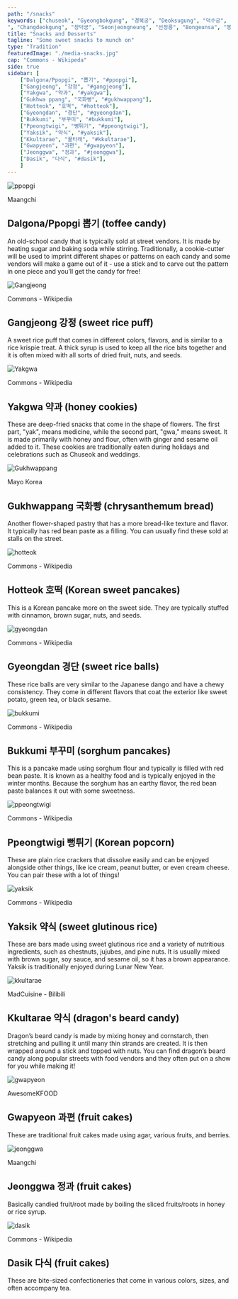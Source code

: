 ```yaml
---
path: "/snacks"
keywords: ["chuseok", "Gyeongbokgung", "경복궁", "Deoksugung", "덕수궁", "Changgyeonggung", "창경궁
", "Changdeokgung", "창덕궁", "Seonjeongneung", "선정릉", "Bongeunsa", "봉은사", "Jongmyo", "종묘", "Lotte World", "롯데월드 어드벤처", "Everland", "에버랜드", "Seoul Land", "서울랜드" ]
title: "Snacks and Desserts"
tagline: "Some sweet snacks to munch on"
type: "Tradition"
featuredImage: "./media-snacks.jpg"
cap: "Commons - Wikipeda"
side: true
sidebar: [
    ["Dalgona/Ppopgi", "뽑기", "#ppopgi"],  
    ["Gangjeong", "강정", "#gangjeong"], 
    ["Yakgwa", "약과", "#yakgwa"], 
    ["Gukhwa ppang", "국화빵", "#gukhwappang"], 
    ["Hotteok", "호떡", "#hotteok"],
    ["Gyeongdan", "경단", "#gyeongdan"], 
    ["Bukkumi", "부꾸미", "#bukkumi"], 
    ["Ppeongtwigi", "뻥튀기", "#ppeongtwigi"], 
    ["Yaksik", "약식", "#yaksik"],
    ["Kkultarae", "꿀타래", "#kkultarae"],
    ["Gwapyeon", "과편", "#gwapyeon"],
    ["Jeonggwa", "정과", "#jeonggwa"],
    ["Dasik", "다식", "#dasik"],
    ]
---
```


<div id="ppopgi">
<img src="ppopgi.jpeg" alt="ppopgi"/>
<p class="blog-cap">Maangchi</p>
<h2 class="blog-header--2">Dalgona/Ppopgi 뽑기 (toffee candy)</h2>
<p class="blog-p">An old-school candy that is typically sold at street vendors. It is made by heating sugar and baking soda while stirring. Traditionally, a cookie-cutter will be used to imprint different shapes or patterns on each candy and some vendors will make a game out of it - use a stick and to carve out the pattern in one piece and you’ll get the candy for free!</p>
</div>

<div id="gangjeong">
<img src="gangjeong.png" alt="Gangjeong"/>
<p class="blog-cap">Commons - Wikipedia</p>
<h2 class="blog-header--2">Gangjeong 강정 (sweet rice puff)</h2>
<p class="blog-p">A sweet rice puff that comes in different colors, flavors, and is similar to a rice krispie treat. A thick syrup is used to keep all the rice bits together and it is often mixed with all sorts of dried fruit, nuts, and seeds.</p>
</div>

<div id="yakgwa">
<img src="yakgwa.jpeg" alt="Yakgwa"/>
<p class="blog-cap">Commons - Wikipedia</p>
<h2 class="blog-header--2">Yakgwa 약과 (honey cookies)</h2>
<p class="blog-p">These are deep-fried snacks that come in the shape of flowers. The first part, "yak", means medicine, while the second part, "gwa," means sweet. It is made primarily with honey and flour, often with ginger and sesame oil added to it. These cookies are traditionally eaten during holidays and celebrations such as Chuseok and weddings.</p>
</div>

<div id="gukhwappang">
<img src="gukhwappang.jpg" alt="Gukhwappang"/>
<p class="blog-cap">Mayo Korea</p>
<h2 class="blog-header--2">Gukhwappang 국화빵 (chrysanthemum bread)</h2>
<p class="blog-p">Another flower-shaped pastry that has a more bread-like texture and flavor. It typically has red bean paste as a filling. You can usually find these sold at stalls on the street.</p>
</div>

<div id="hotteok">
<img src="hotteok.jpeg" alt="hotteok"/>
<p class="blog-cap">Commons - Wikipedia</p>
<h2 class="blog-header--2">Hotteok 호떡 (Korean sweet pancakes)</h2>
<p class="blog-p">This is a Korean pancake more on the sweet side. They are typically stuffed with cinnamon, brown sugar, nuts, and seeds.</p>
</div>

<div id="gyeongdan">
<img src="gyeongdan.jpeg" alt="gyeongdan"/>
<p class="blog-cap">Commons - Wikipedia</p>
<h2 class="blog-header--2">Gyeongdan 경단 (sweet rice balls)</h2>
<p class="blog-p">These rice balls are very similar to the Japanese dango and have a chewy consistency. They come in different flavors that coat the exterior like sweet potato, green tea, or black sesame.</p>
</div>

<div id="bukkumi">
<img src="bukkumi.jpeg" alt="bukkumi"/>
<p class="blog-cap">Commons - Wikipedia</p>
<h2 class="blog-header--2">Bukkumi 부꾸미 (sorghum pancakes)</h2>
<p class="blog-p">This is a pancake made using sorghum flour and typically is filled with red bean paste. It is known as a healthy food and is typically enjoyed in the winter months. Because the sorghum has an earthy flavor, the red bean paste balances it out with some sweetness.</p>
</div>

<div id="ppeongtwigi">
<img src="ppeongtwigi.jpeg" alt="ppeongtwigi"/>
<p class="blog-cap">Commons - Wikipedia</p>
<h2 class="blog-header--2">Ppeongtwigi 뻥튀기 (Korean popcorn)</h2>
<p class="blog-p">These are plain rice crackers that dissolve easily and can be enjoyed alongside other things, like ice cream, peanut butter, or even cream cheese. You can pair these with a lot of things!</p>
</div>

<div id="yaksik">
<img src="yaksik.jpeg" alt="yaksik"/>
<p class="blog-cap">Commons - Wikipedia</p>
<h2 class="blog-header--2">Yaksik 약식 (sweet glutinous rice)</h2>
<p class="blog-p">These are bars made using sweet glutinous rice and a variety of nutritious ingredients, such as chestnuts, jujubes, and pine nuts. It is usually mixed with brown sugar, soy sauce, and sesame oil, so it has a brown appearance. Yaksik is traditionally enjoyed during Lunar New Year.</p>
</div>

<div id="kkultarae">
<img src="kkultarae.jpeg" alt="kkultarae"/>
<p class="blog-cap">MadCuisine - Bilibili</p>
<h2 class="blog-header--2">Kkultarae 약식 (dragon's beard candy)</h2>
<p class="blog-p">Dragon’s beard candy is made by mixing honey and cornstarch, then stretching and pulling it until many thin strands are created. It is then wrapped around a stick and topped with nuts. You can find dragon’s beard candy along popular streets with food vendors and they often put on a show for you while making it!</p>
</div>

<div id="gwapyeon">
<img src="gwapyeon.jpeg" alt="gwapyeon"/>
<p class="blog-cap">AwesomeKFOOD</p>
<h2 class="blog-header--2">Gwapyeon 과편 (fruit cakes)</h2>
<p class="blog-p">These are traditional fruit cakes made using agar, various fruits, and berries.</p>
</div>

<div id="jeonggwa">
<img src="jeonggwa.jpeg" alt="jeonggwa"/>
<p class="blog-cap">Maangchi</p>
<h2 class="blog-header--2">Jeonggwa 정과 (fruit cakes)</h2>
<p class="blog-p">Basically candied fruit/root made by boiling the sliced fruits/roots in honey or rice syrup.</p>
</div>

<div id="dasik">
<img src="dasik.jpeg" alt="dasik"/>
<p class="blog-cap">Commons - Wikipedia</p>
<h2 class="blog-header--2">Dasik 다식 (fruit cakes)</h2>
<p class="blog-p">These are bite-sized confectioneries that come in various colors, sizes, and often accompany tea.</p>
</div>
